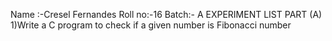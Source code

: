 Name :-Cresel Fernandes
 Roll no:-16
 Batch:- A
 EXPERIMENT LIST PART (A)
 1)Write a C program to check if a given number is Fibonacci number
